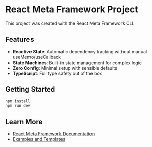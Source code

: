 # React Meta Framework Project

This project was created with the React Meta Framework CLI.

## Features

- **Reactive State**: Automatic dependency tracking without manual useMemo/useCallback
- **State Machines**: Built-in state management for complex logic
- **Zero Config**: Minimal setup with sensible defaults
- **TypeScript**: Full type safety out of the box

## Getting Started

```bash
npm install
npm run dev
```

## Learn More

- [React Meta Framework Documentation](https://github.com/your-org/react-meta-framework)
- [Examples and Templates](https://github.com/your-org/react-meta-framework/tree/main/examples)
